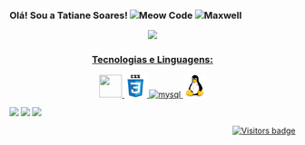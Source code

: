 ### Olá! Sou a Tatiane Soares! <img width="30" src="https://emojis.slackmojis.com/emojis/images/1643515023/10521/meow_code.gif?1643515023" alt="Meow Code" /> <img width="40" src="https://emojis.slackmojis.com/emojis/images/1673873437/63571/maxwell.gif?1673873437" alt="Maxwell" />
<div> 


  <div align="center">
  <a href="https://github.com/tatisoares7">
    <img height="120em" src="https://github-readme-stats-sigma-five.vercel.app/api/top-langs/?username=tatisoares7&layout=compact&langs_count=7&theme=dracula"/>

 <h3 align="center">Tecnologias e Linguagens:</h3>
<p align="center"> 
   <a href="https://www.java.com/pt-BR" target="_blank" rel="noreferrer"> <img src="https://cdn.jsdelivr.net/gh/devicons/devicon/icons/java/java-original.svg"  width="40" height="40" /> </a> 
    <a href="https://www.w3schools.com/css/" target="_blank" rel="noreferrer"> <img src="https://raw.githubusercontent.com/devicons/devicon/master/icons/css3/css3-original-wordmark.svg" alt="css3" width="40" height="40"/> </a> 
    <a href="https://www.mysql.com/" target="_blank" rel="noreferrer"> <img src="https://img.icons8.com/?size=512&id=UFXRpPFebwa2&format=png" alt="mysql" width="40" height="40"/> </a>  
    <a href="https://www.linux.org/" target="_blank" rel="noreferrer"> <img src="https://raw.githubusercontent.com/devicons/devicon/master/icons/linux/linux-original.svg" alt="linux" width="40" height="40"/> </a> 
  
</div>
 <p> <a href="https://www.instagram.com/tati_soares9" target="_blank"><img src="https://img.shields.io/badge/-Instagram-%23E4405F?style=for-the-badge&logo=instagram&logoColor=white" target="_blank"></a>
 <a href = "mailto:tatiane.soares@sou.unifeob.edu.br"><img src="https://img.shields.io/badge/-Gmail-%23333?style=for-the-badge&logo=gmail&logoColor=white" target="_blank"></a>
  <a href="https://www.linkedin.com/in/tatiane-soares-oliveira" target="_blank"><img src="https://img.shields.io/badge/-LinkedIn-%230077B5?style=for-the-badge&logo=linkedin&logoColor=white" target="_blank"></a> </p>
  
</div>

<div align="right">
  <a href="https://badges.pufler.dev">
      <img src="https://komarev.com/ghpvc/?username=tatisoares7" alt="Visitors badge" />
   </a>
</div>
